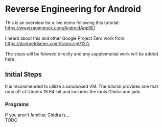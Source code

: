 # Reverse Engineering for Android
This is an overview for a live demo following this tutorial: https://www.ragingrock.com/AndroidAppRE/ 
<br/><br/>
I heard about this and other Google Project Zero work from: https://darknetdiaries.com/transcript/127/ 
<br/><br/>
The steps will be folowed directly and any supplemental work will be added here.

## Initial Steps
It is recommended to utilize a sandboxed VM.
The tutorial provides one that runs off of Ubuntu 18 64-bit and includes the tools Ghidra and jadx.
### Programs
If you aren't familiar, Ghidra is....\
TODO

